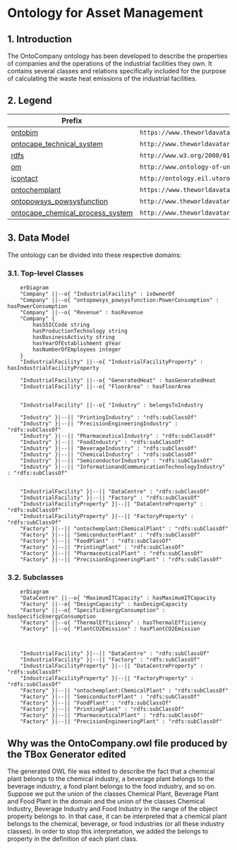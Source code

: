 # Ontology for Asset Management
## 1. Introduction
The OntoCompany ontology has been developed to describe the properties of companies and the operations of the industrial facilities they own. It contains several classes and relations specifically included for the purpose of calculating the waste heat emissions of the industrial facilities.

## 2. Legend
| Prefix                                                                                                                  | Namespace                                           |
|---------------------------------------------------------------------------------------------------------------------------|--------------------------------------------------------------|
| [ontobim](https://github.com/cambridge-cares/TheWorldAvatar/tree/main/JPS_Ontology/ontology/ontobim)                      | `https://www.theworldavatar.com/kg/ontobim/` |
| [ontocape_technical_system](https://github.com/cambridge-cares/TheWorldAvatar/blob/main/JPS_Ontology/ontology/ontocape/upper_level/technical_system.owl) | `http://www.theworldavatar.com/ontology/ontocape/upper_level/technical_system.owl#`     |
| [rdfs](https://www.w3.org/TR/rdf12-schema/)                      | `http://www.w3.org/2000/01/rdf-schema#` |
| [om](https://github.com/HajoRijgersberg/OM)                      | `http://www.ontology-of-units-of-measure.org/resource/om-2/` |
| [icontact](http://ontology.eil.utoronto.ca/icontact.html)                      | `http://ontology.eil.utoronto.ca/icontact.owl#` |
| [ontochemplant](https://github.com/cambridge-cares/TheWorldAvatar/tree/main/JPS_Ontology/ontology/ontochemplant)                      | `https://www.theworldavatar.com/kg/ontochemplant/` |
| [ontopowsys_powsysfunction](https://github.com/cambridge-cares/TheWorldAvatar/blob/main/JPS_Ontology/ontology/ontopowsys/PowSysFunction.owl) | `http://www.theworldavatar.com/kg/ontopowsys/powsysfunction/` | 
| [ontocape_chemical_process_system](https://github.com/cambridge-cares/TheWorldAvatar/tree/main/JPS_Ontology/ontology/ontocape/chemical_process_system/CPS_realization/plant.owl) | `http://www.theworldavatar.com/ontology/ontocape/chemicalprocesssystem/cpsrealization/plant/` | 

## 3. Data Model
The ontology can be divided into these respective domains:

### 3.1. Top-level Classes

```mermaid
    erDiagram
    "Company" ||--o{ "IndustrialFacility" : isOwnerOf
    "Company" ||--o{ "ontopowsys_powsysfunction:PowerConsumption" : hasPowerConsumption
    "Company" ||--o{ "Revenue" : hasRevenue
    "Company" {
        hasSSICCode string
        hasProductionTechnology string
        hasBusinessActivity string
        hasYearOfEstablishment gYear
        hasNumberOfEmployees integer
    }
    "IndustrialFacility" ||--o{ "IndustrialFacilityProperty" : hasIndustrialFacilityProperty

    "IndustrialFacility" ||--o{ "GeneratedHeat" : hasGeneratedHeat
    "IndustrialFacility" ||--o{ "FloorArea" : hasFloorArea


    "IndustrialFacility" ||--o{ "Industry" : belongsToIndustry

    "Industry" }|--|| "PrintingIndustry" : "rdfs:subClassOf"
    "Industry" }|--|| "PrecisionEngineeringIndustry" : "rdfs:subClassOf"
    "Industry" }|--|| "PharmaceuticalIndustry" : "rdfs:subClassOf"
    "Industry" }|--|| "FoodIndustry" : "rdfs:subClassOf"
    "Industry" }|--|| "BeverageIndustry" : "rdfs:subClassOf"
    "Industry" }|--|| "ChemicalIndustry" : "rdfs:subClassOf"
    "Industry" }|--|| "SemiconductorIndustry" : "rdfs:subClassOf"
    "Industry" }|--|| "InformationandCommunicationTechnologyIndustry" : "rdfs:subClassOf"


    "IndustrialFacility" }|--|| "DataCentre" : "rdfs:subClassOf"
    "IndustrialFacility" }|--|| "Factory" : "rdfs:subClassOf"
    "IndustrialFacilityProperty" }|--|| "DataCentreProperty" : "rdfs:subClassOf"
    "IndustrialFacilityProperty" }|--|| "FactoryProperty" : "rdfs:subClassOf"
    "Factory" }|--|| "ontochemplant:ChemicalPlant" : "rdfs:subClassOf"
    "Factory" }|--|| "SemiconductorPlant" : "rdfs:subClassOf"
    "Factory" }|--|| "FoodPlant" : "rdfs:subClassOf"
    "Factory" }|--|| "PrintingPlant" : "rdfs:subClassOf"
    "Factory" }|--|| "PharmaceuticalPlant" : "rdfs:subClassOf"
    "Factory" }|--|| "PrecisionEngineeringPlant" : "rdfs:subClassOf"
```

### 3.2. Subclasses

```mermaid
    erDiagram
    "DataCentre" ||--o{ "MaximumITCapacity" : hasMaximumITCapacity
    "Factory" ||--o{ "DesignCapacity" : hasDesignCapacity
    "Factory" ||--o{ "SpecificEnergyConsumption" : hasSpecificEnergyConsumption
    "Factory" ||--o{ "ThermalEfficiency" : hasThermalEfficiency
    "Factory" ||--o{ "PlantCO2Emission" : hasPlantCO2Emission
    


    "IndustrialFacility" }|--|| "DataCentre" : "rdfs:subClassOf"
    "IndustrialFacility" }|--|| "Factory" : "rdfs:subClassOf"
    "IndustrialFacilityProperty" }|--|| "DataCentreProperty" : "rdfs:subClassOf"
    "IndustrialFacilityProperty" }|--|| "FactoryProperty" : "rdfs:subClassOf"
    "Factory" }|--|| "ontochemplant:ChemicalPlant" : "rdfs:subClassOf"
    "Factory" }|--|| "SemiconductorPlant" : "rdfs:subClassOf"
    "Factory" }|--|| "FoodPlant" : "rdfs:subClassOf"
    "Factory" }|--|| "PrintingPlant" : "rdfs:subClassOf"
    "Factory" }|--|| "PharmaceuticalPlant" : "rdfs:subClassOf"
    "Factory" }|--|| "PrecisionEngineeringPlant" : "rdfs:subClassOf"
```



## Why was the OntoCompany.owl file produced by the TBox Generator edited ##

The generated OWL file was edited to describe the fact that a chemical plant belongs to the chemical industry, a beverage plant belongs to the beverage industry, a food plant belongs to the food industry, and so on. Suppose we put the union of the classes Chemical Plant, Beverage Plant and Food Plant in the domain and the union of the classes Chemical Industry, Beverage Industry and Food Industry in the range of the object property belongs to. In that case, it can be interpreted that a chemical plant belongs to the chemical, beverage, or food industries (or all these industry classes). In order to stop this interpretation, we added the belongs to property in the definition of each plant class.
